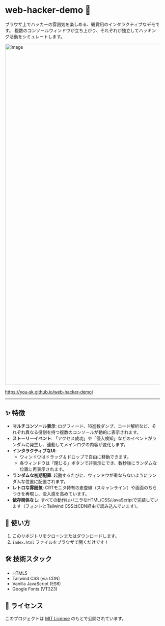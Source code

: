 # web-hacker-demo 👾

ブラウザ上でハッカーの雰囲気を楽しめる、観賞用のインタラクティブなデモです。
複数のコンソールウィンドウが立ち上がり、それぞれが独立してハッキング活動をシミュレートします。

<img width="1390" height="1108" alt="image" src="https://github.com/user-attachments/assets/d106138d-f6c1-4b68-9764-bfc6733ad3ba" />

https://you-sk.github.io/web-hacker-demo/

---

## ✨ 特徴

* **マルチコンソール表示**: ログフィード、16進数ダンプ、コード解析など、それぞれ異なる役割を持つ複数のコンソールが動的に表示されます。
* **ストーリーイベント**: 「アクセス成功」や「侵入検知」などのイベントがランダムに発生し、連動してメインログの内容が変化します。
* **インタラクティブなUI**:
    * ウィンドウはドラッグ＆ドロップで自由に移動できます。
    * 各ウィンドウは「閉じる」ボタンで非表示にでき、数秒後にランダムな位置に再表示されます。
* **ランダムな初期配置**: 起動するたびに、ウィンドウが重ならないようにランダムな位置に配置されます。
* **レトロな雰囲気**: CRTモニタ特有の走査線（スキャンライン）や画面のちらつきを再現し、没入感を高めています。
* **依存関係なし**: すべての動作はバニラなHTML/CSS/JavaScriptで完結しています（フォントとTailwind CSSはCDN経由で読み込んでいます）。

## 🚀 使い方

1.  このリポジトリをクローンまたはダウンロードします。
2.  `index.html` ファイルをブラウザで開くだけです！

## 🛠️ 技術スタック

* HTML5
* Tailwind CSS (via CDN)
* Vanilla JavaScript (ES6)
* Google Fonts (VT323)

## 📜 ライセンス

このプロジェクトは [MIT License](LICENSE) のもとで公開されています。
